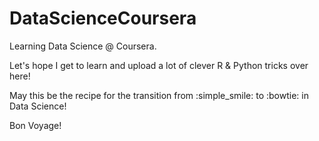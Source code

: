 # DataScienceCoursera
Learning Data Science @ Coursera.

Let's hope I get to learn and upload a lot of clever R & Python tricks over here!

May this be the recipe for the transition from :simple_smile: to :bowtie: in Data Science!

Bon Voyage!
